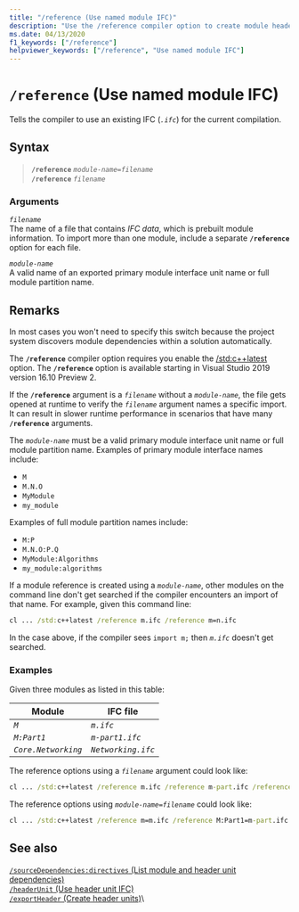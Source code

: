 ```yaml
---
title: "/reference (Use named module IFC)"
description: "Use the /reference compiler option to create module header units for the header-name or include files specified."
ms.date: 04/13/2020
f1_keywords: ["/reference"]
helpviewer_keywords: ["/reference", "Use named module IFC"]
---
```

# `/reference` (Use named module IFC)

Tells the compiler to use an existing IFC (*`.ifc`*) for the current compilation.

## Syntax

> **`/reference`** *`module-name=filename`*\
> **`/reference`** *`filename`*

### Arguments

*`filename`*\
The name of a file that contains *IFC data*, which is prebuilt module information. To import more than one module, include a separate **`/reference`** option for each file.

*`module-name`*\
A valid name of an exported primary module interface unit name or full module partition name.

## Remarks

In most cases you won't need to specify this switch because  the project system discovers module dependencies within a solution automatically.

The **`/reference`** compiler option requires you enable the [/std:c++latest](std-specify-language-standard-version.md) option. The **`/reference`** option is available starting in Visual Studio 2019 version 16.10 Preview 2.

If the **`/reference`** argument is a *`filename`* without a *`module-name`*, the file gets opened at runtime to verify the *`filename`* argument names a specific import. It can result in slower runtime performance in scenarios that have many **`/reference`** arguments.

The *`module-name`* must be a valid primary module interface unit name or full module partition name. Examples of primary module interface names include:

- `M`
- `M.N.O`
- `MyModule`
- `my_module`

Examples of full module partition names include:

- `M:P`
- `M.N.O:P.Q`
- `MyModule:Algorithms`
- `my_module:algorithms`

If a module reference is created using a *`module-name`*, other modules on the command line don't get searched if the compiler encounters an import of that name. For example, given this command line:

```cmd
cl ... /std:c++latest /reference m.ifc /reference m=n.ifc
```

In the case above, if the compiler sees `import m;` then *`m.ifc`* doesn't get searched.

### Examples

Given three modules as listed in this table:

| Module | IFC file |
|--|--|
| *`M`* | *`m.ifc`* |
| *`M:Part1`* | *`m-part1.ifc`* |
| *`Core.Networking`* | *`Networking.ifc`* |

The reference options using a *`filename`* argument could look like:

```cmd
cl ... /std:c++latest /reference m.ifc /reference m-part.ifc /reference Networking.ifc
```

The reference options using *`module-name=filename`* could look like:

```cmd
cl ... /std:c++latest /reference m=m.ifc /reference M:Part1=m-part.ifc /reference Core.Networking=Networking.ifc
```

## See also

[`/sourceDependencies:directives` (List module and header unit dependencies)](sourcedependencies-directives.md)\
[`/headerUnit` (Use header unit IFC)](headerunit.md)\
[`/exportHeader` (Create header units)](module-exportheader.md)\
